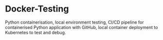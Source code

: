 # Docker-Testing
Python containerisation, local environment testing, CI/CD pipeline for containerised Python application with GitHub, local container deployment to Kubernetes to test and debug.
